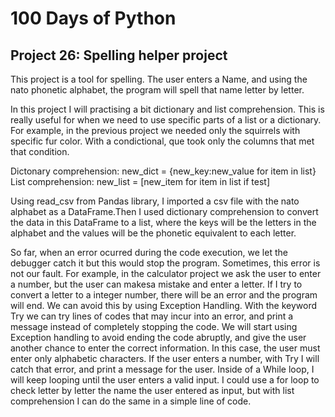 # 100 Days of Python
## Project 26: Spelling helper project

This project is a tool for spelling. The user enters a Name, and using the nato phonetic alphabet, the program will spell that name letter by letter.

In this project I will practising a bit dictionary and list comprehension. 
This is really useful for when we need to use specific parts of a list or a dictionary. For example, in the previous project we needed only the squirrels with specific fur color. With a condictional, que took only the columns that met that condition.

Dictonary comprehension: new_dict = {new_key:new_value for item in list}
List comprehension: new_list = [new_item for item in list if test]

Using read_csv from Pandas library, I imported a csv file with the nato alphabet as a DataFrame.Then I used dictionary comprehension to convert the data in this DataFrame to a list, where the keys will be the letters in the alphabet and the values will be the phonetic equivalent to each letter. 

So far, when an error ocurred during the code execution, we let the debugger catch it but this would stop the program. Sometimes, this error is not our fault. For example, in the calculator project we ask the user to enter a number, but the user can makesa mistake and enter a letter. If I try to convert a letter to a integer number, there will be an error and the program will end. We can avoid this by using Exception Handling. With the keyword Try we can try lines of codes that may incur into an error, and print a message instead of completely stopping the code.
We will start using Exception handling to avoid ending the code abruptly, and give the user another chance to enter the correct information. In this case, the user must enter only alphabetic characters. If the user enters a number, with Try I will catch that error, and print a message for the user. Inside of a While loop, I will keep looping until the user enters a valid input.
I could use a for loop to check letter by letter the name the user entered as input, but with list comprehension I can do the same in a simple line of code.
